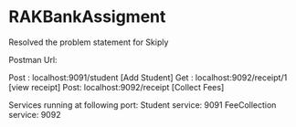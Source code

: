 # RAKBankAssigment
Resolved the problem statement for Skiply

Postman Url:

Post : localhost:9091/student   [Add Student]
Get : localhost:9092/receipt/1   [view receipt]
Post: localhost:9092/receipt     [Collect Fees]

Services running at following port:
Student service: 9091
FeeCollection service: 9092

